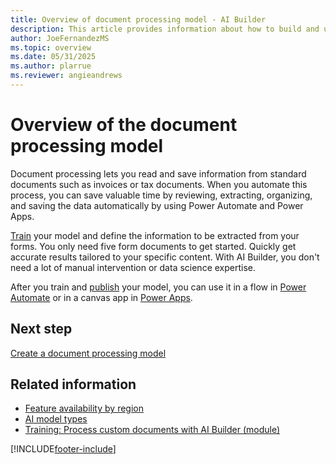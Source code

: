 ```yaml
---
title: Overview of document processing model - AI Builder
description: This article provides information about how to build and use document processing models in AI Builder.
author: JoeFernandezMS
ms.topic: overview
ms.date: 05/31/2025
ms.author: plarrue
ms.reviewer: angieandrews
---
```


# Overview of the document processing model

Document processing lets you read and save information from standard documents such as invoices or tax documents. When you automate this process, you can save valuable time by reviewing, extracting, organizing, and saving the data automatically by using Power Automate and Power Apps.

[Train](train-model.md) your model and define the information to be extracted from your forms. You only need five form documents to get started. Quickly get accurate results tailored to your specific content. With AI Builder, you don't need a lot of manual intervention or data science expertise.

After you train and [publish](publish-model.md) your model, you can use it in a flow in [Power Automate](form-processing-model-in-flow.md) or in a canvas app in [Power Apps](form-processor-component-in-powerapps.md).

## Next step

[Create a document processing model](create-form-processing-model.md)

## Related information

- [Feature availability by region](availability-region.md)  
- [AI model types](model-types.md)
- [Training: Process custom documents with AI Builder (module)](/training/modules/get-started-with-form-processing/)

[!INCLUDE[footer-include](includes/footer-banner.md)]

